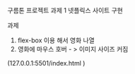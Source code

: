 구름톤 프로젝트 과제 1
넷플릭스 사이트 구현 

과제 
1) flex-box  이용 해서 영화 나열
2) 영화에 마우스 호버 - > 이미지 사이즈 커짐

(127.0.0.1:5501/index.html )
